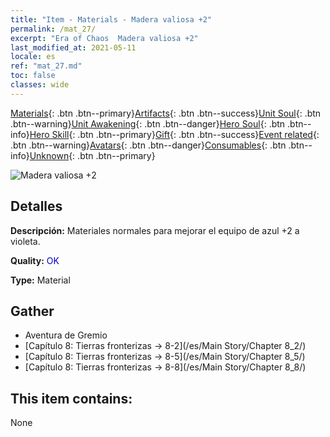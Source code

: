 ```yaml
---
title: "Item - Materials - Madera valiosa +2"
permalink: /mat_27/
excerpt: "Era of Chaos  Madera valiosa +2"
last_modified_at: 2021-05-11
locale: es
ref: "mat_27.md"
toc: false
classes: wide
---
```

 [Materials](/ItemsES/){: .btn .btn--primary}[Artifacts](/ItemsES/Artifacts/){: .btn .btn--success}[Unit Soul](/ItemsES/UnitSoul/){: .btn .btn--warning}[Unit Awakening](/ItemsES/UnitAwakening/){: .btn .btn--danger}[Hero Soul](/ItemsES/HeroSoul/){: .btn .btn--info}[Hero Skill](/ItemsES/HeroSkill/){: .btn .btn--primary}[Gift](/ItemsES/Gift/){: .btn .btn--success}[Event related](/ItemsES/Events/){: .btn .btn--warning}[Avatars](/ItemsES/Avatars/){: .btn .btn--danger}[Consumables](/ItemsES/Consumables/){: .btn .btn--info}[Unknown](/ItemsES/Unknown/){: .btn .btn--primary}

 ![Madera valiosa +2](/images/t/i_cailiao_mucai1.png)

## Detalles
 **Descripción:** Materiales normales para mejorar el equipo de azul +2 a violeta.

 **Quality:** <span style="color: #0000CD">OK</span>

 **Type:** Material

## Gather

*    Aventura de Gremio 
*    [Capítulo 8: Tierras fronterizas -> 8-2](/es/Main Story/Chapter 8_2/) 
*    [Capítulo 8: Tierras fronterizas -> 8-5](/es/Main Story/Chapter 8_5/) 
*    [Capítulo 8: Tierras fronterizas -> 8-8](/es/Main Story/Chapter 8_8/) 

## This item contains:

  None

